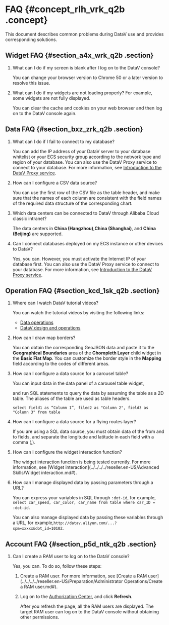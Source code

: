# FAQ {#concept_rlh_vrk_q2b .concept}

This document describes common problems during DataV use and provides corresponding solutions.

## Widget FAQ {#section_a4x_wrk_q2b .section}

1.  What can I do if my screen is blank after I log on to the DataV console?

    You can change your browser version to Chrome 50 or a later version to resolve this issue.

2.  What can I do if my widgets are not loading properly? For example, some widgets are not fully displayed.

    You can clear the cache and cookies on your web browser and then log on to the DataV console again.


## Data FAQ {#section_bxz_zrk_q2b .section}

1.  What can I do if I fail to connect to my database?

    You can add the IP address of your DataV server to your database whitelist or your ECS security group according to the network type and region of your database. You can also use the DataV Proxy service to connect to your database. For more information, see [Introduction to the DataV Proxy service](../DNdatav1825433/EN-US_TP_138868.dita#concept_wws_yvg_chb).

2.  How can I configure a CSV data source?

    You can use the first row of the CSV file as the table header, and make sure that the names of each column are consistent with the field names of the required data structure of the corresponding chart.

3.  Which data centers can be connected to DataV through Alibaba Cloud classic intranet?

    The data centers in **China \(Hangzhou\)**,**China \(Shanghai\)**, and **China \(Beijing\)** are supported.

4.  Can I connect databases deployed on my ECS instance or other devices to DataV?

    Yes, you can. However, you must activate the Internet IP of your database first. You can also use the DataV Proxy service to connect to your database. For more information, see [Introduction to the DataV Proxy service](../DNdatav1825433/EN-US_TP_138868.dita#concept_wws_yvg_chb).


## Operation FAQ {#section_kcd_1sk_q2b .section}

1.  Where can I watch DataV tutorial videos?

    You can watch the tutorial videos by visiting the following links:

    -   [Data operations](http://etaop4p.gensee.com/webcast/site/vod/play-c3c757a445a44dcfa776c60e13607359?spm=a2c4g.11186623.2.5.7Gt0W3)
    -   [DataV design and operations](http://etaop4p.gensee.com/webcast/site/vod/play-a5c38710ca184de3b84e8225537a6cd1?spm=a2c4g.11186623.2.6.7Gt0W3)
2.  How can I draw map borders?

    You can obtain the corresponding GeoJSON data and paste it to the **Geographical Boundaries** area of the **Choropleth Layer** child widget in the **Basic Flat Map**. You can customize the border style in the **Mapping** field according to the codes of different areas.

3.  How can I configure a data source for a carousel table?

    You can input data in the data panel of a carousel table widget,

    and run SQL statements to query the data by assuming the table as a 2D table. The aliases of the table are used as table headers.

    ``` {#codeblock_h8v_kix_joy}
    select field1 as “Column 1”, filed2 as "Column 2", field3 as "Column 3" from table
    ```

4.  How can I configure a data source for a flying routes layer?

    If you are using a SQL data source, you must obtain data of the from and to fields, and separate the longitude and latitude in each field with a comma \(,\).

5.  How can I configure the widget interaction function?

    The widget interaction function is being tested currently. For more information, see [Widget interaction](../../../../reseller.en-US/Advanced Skills/Widget interaction.md#).

6.  How can I manage displayed data by passing parameters through a URL?

    You can express your variables in SQL through `:dot-id`, for example, `select car_speed, car_color, car_name from table where car_ID = :dot-id`.

    You can also manage displayed data by passing these variables through a URL, for example,`http://datav.aliyun.com/...?spm=xxxxx&dot_id=10102`.


## Account FAQ {#section_p5d_ntk_q2b .section}

1.  Can I create a RAM user to log on to the DataV console?

    Yes, you can. To do so, follow these steps:

    1.  Create a RAM user. For more information, see [Create a RAM user](../../../../reseller.en-US/Preparation/Administrator Operations/Create a RAM user.md#).
    2.  Log on to the [Authorization Center](https://data.aliyun.com/console/member), and click **Refresh**.

        After you refresh the page, all the RAM users are displayed. The target RAM user can log on to the DataV console without obtaining other permissions.


